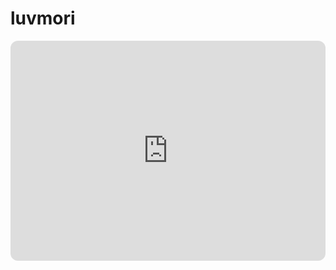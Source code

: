 # luvmori



<iframe style="border-radius:12px" src="https://open.spotify.com/embed/playlist/3R3sTAho5003QMeuovxNEP?utm_source=generator&theme=0" width="100%" height="352" frameBorder="0" allowfullscreen="" allow="autoplay; clipboard-write; encrypted-media; fullscreen; picture-in-picture" loading="lazy"></iframe>


